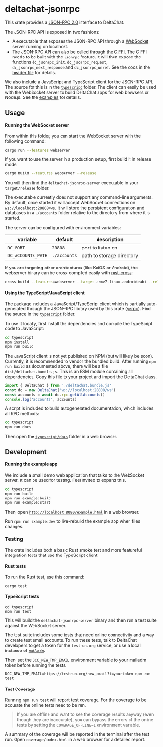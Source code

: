 # deltachat-jsonrpc

This crate provides a [JSON-RPC 2.0](https://www.jsonrpc.org/specification) interface to DeltaChat.

The JSON-RPC API is exposed in two fashions:

* A executable that exposes the JSON-RPC API through a [WebSocket](https://developer.mozilla.org/en-US/docs/Web/API/WebSockets_API) server running on localhost.
* The JSON-RPC API can also be called through the [C FFI](../deltachat-ffi). The C FFI needs to be built with the `jsonrpc` feature. It will then expose the functions `dc_jsonrpc_init`, `dc_jsonrpc_request`, `dc_jsonrpc_next_response` and `dc_jsonrpc_unref`. See the docs in the [header file](../deltachat-ffi/deltachat.h) for details.

We also include a JavaScript and TypeScript client for the JSON-RPC API. The source for this is in the [`typescript`](typescript) folder. The client can easily be used with the WebSocket server to build DeltaChat apps for web browsers or Node.js. See the [examples](typescript/example) for details.

## Usage

#### Running the WebSocket server

From within this folder, you can start the WebSocket server with the following command:

```sh
cargo run --features webserver
```

If you want to use the server in a production setup, first build it in release mode:

```sh
cargo build --features webserver --release
```
You will then find the `deltachat-jsonrpc-server` executable in your `target/release` folder.

The executable currently does not support any command-line arguments. By default, once started it will accept WebSocket connections on `ws://localhost:20808/ws`. It will store the persistent configuration and databases in a `./accounts` folder relative to the directory from where it is started.

The server can be configured with environment variables:

|variable|default|description|
|-|-|-|
|`DC_PORT`|`20808`|port to listen on|
|`DC_ACCOUNTS_PATH`|`./accounts`|path to storage directory|

If you are targeting other architectures (like KaiOS or Android), the webserver binary can be cross-compiled easily with [rust-cross](https://github.com/cross-rs/cross):

```sh
cross build --features=webserver --target armv7-linux-androideabi --release
```

#### Using the TypeScript/JavaScript client

The package includes a JavaScript/TypeScript client which is partially auto-generated through the JSON-RPC library used by this crate ([yerpc](https://github.com/Frando/yerpc/)). Find the source in the [`typescript`](typescript) folder. 

To use it locally, first install the dependencies and compile the TypeScript code to JavaScript:
```sh
cd typescript
npm install
npm run build
```

The JavaScript client is not yet published on NPM (but will likely be soon). Currently, it is recommended to vendor the bundled build. After running `npm run build` as documented above, there will be a file `dist/deltachat.bundle.js`. This is an ESM module containing all dependencies. Copy this file to your project and import the DeltaChat class.


```typescript
import { DeltaChat } from './deltachat.bundle.js'
const dc = new DeltaChat('ws://localhost:20808/ws')
const accounts = await dc.rpc.getAllAccounts()
console.log('accounts', accounts)
```

A script is included to build autogenerated documentation, which includes all RPC methods:
```sh
cd typescript
npm run docs
```
Then open the [`typescript/docs`](typescript/docs) folder in a web browser.

## Development

#### Running the example app

We include a small demo web application that talks to the WebSocket server. It can be used for testing. Feel invited to expand this.

```sh
cd typescript
npm run build
npm run example:build
npm run example:start
```
Then, open [`http://localhost:8080/example.html`](http://localhost:8080/example.html) in a web browser.

Run `npm run example:dev` to live-rebuild the example app when files changes.

### Testing

The crate includes both a basic Rust smoke test and more featureful integration tests that use the TypeScript client.

#### Rust tests

To run the Rust test, use this command:

```
cargo test
```

#### TypeScript tests

```
cd typescript
npm run test
```

This will build the `deltachat-jsonrpc-server` binary and then run a test suite against the WebSocket server.

The test suite includes some tests that need online connectivity and a way to create test email accounts. To run these tests, talk to DeltaChat developers to get a token for the `testrun.org` service, or use a local instance of [`mailadm`](https://github.com/deltachat/docker-mailadm).

Then, set the `DCC_NEW_TMP_EMAIL` environment variable to your mailadm token before running the tests.

```
DCC_NEW_TMP_EMAIL=https://testrun.org/new_email?t=yourtoken npm run test
```

#### Test Coverage

Running `npm run test` will report test coverage. For the coverage to be accurate the online tests need to be run.

> If you are offline and want to see the coverage results anyway (even though they are inaccurate), you can bypass the errors of the online tests by setting the `COVERAGE_OFFLINE=1` environment variable.

A summary of the coverage will be reported in the terminal after the test run. Open `coverage/index.html` in a web browser for a detailed report.
